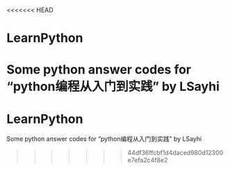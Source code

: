 <<<<<<< HEAD
# LearnPython
Some python answer codes for “python编程从入门到实践” by LSayhi
=======
# LearnPython
Some python answer codes for “python编程从入门到实践” by LSayhi
>>>>>>> 44df36ffcbf1d4daced980d12300e7efa2c4f8e2
